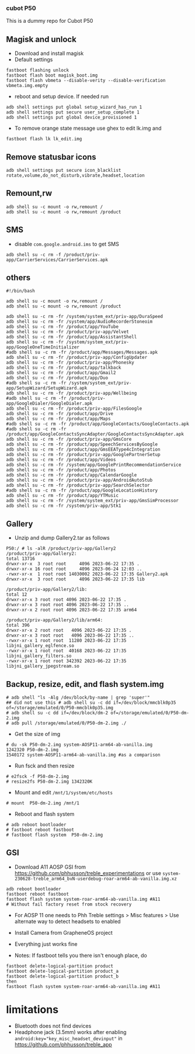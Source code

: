 ### cubot P50

This is a  dummy repo for Cubot P50

## Magisk and unlock

- Download and install magisk
- Default settings

```
fastboot flashing unlock
fastboot flash boot magisk_boot.img
fastboot flash vbmeta --disable-verity --disable-verification vbmeta.img.empty
```

- reboot and setup device. If needed run

```
adb shell settings put global setup_wizard_has_run 1
adb shell settings put secure user_setup_complete 1
adb shell settings put global device_provisioned 1
```

- To remove orange state message use ghex to edit lk.img and

```
fastboot flash lk lk_edit.img
```

## Remove statusbar icons

```
adb shell settings put secure icon_blacklist rotate,volume,do_not_disturb,vibrate,headset,location
```

## Remount,rw

```
adb shell su -c mount -o rw,remount /
adb shell su -c mount -o rw,remount /product
```

## SMS
- disable `com.google.android.ims` to get SMS

```
adb shell su -c rm -f /product/priv-app/CarrierServices/CarrierServices.apk
```

## others

```
#!/bin/bash

adb shell su -c mount -o rw,remount /
adb shell su -c mount -o rw,remount /product

adb shell su -c rm -fr /system/system_ext/priv-app/DuraSpeed
adb shell su -c rm -fr /system/app/AudioRecorderStoneoim
adb shell su -c rm -fr /product/app/YouTube
adb shell su -c rm -fr /product/priv-app/Velvet
adb shell su -c rm -fr /product/app/AssistantShell
adb shell su -c rm -fr /system/system_ext/priv-app/GoogleOneTimeInitializer
#adb shell su -c rm -fr /product/app/Messages/Messages.apk
adb shell su -c rm -fr /product/priv-app/ConfigUpdater
adb shell su -c rm -fr /product/priv-app/Phonesky
adb shell su -c rm -fr /product/app/talkback
adb shell su -c rm -fr /product/app/Gmail2
adb shell su -c rm -fr /product/app/Duo
#adb shell su -c rm -fr /system/system_ext/priv-app/SetupWizard/SetupWizard.apk
adb shell su -c rm -fr /product/priv-app/Wellbeing
#adb shell su -c rm -fr /product/priv-app/GoogleDialer/GoogleDialer.apk
adb shell su -c rm -fr /product/priv-app/FilesGoogle
adb shell su -c rm -fr /product/app/Drive
adb shell su -c rm -fr /product/app/Maps
#adb shell su -c rm -fr /product/app/GoogleContacts/GoogleContacts.apk
#adb shell su -c rm -fr /product/app/GoogleContactsSyncAdapter/GoogleContactsSyncAdapter.apk
adb shell su -c rm -fr /product/priv-app/GmsCore
adb shell su -c rm -fr /product/app/SpeechServicesByGoogle
adb shell su -c rm -fr /product/app/GmsEEAType4cIntegration
adb shell su -c rm -fr /product/priv-app/GooglePartnerSetup
adb shell su -c rm -fr /product/app/Videos
adb shell su -c rm -fr /system/app/GooglePrintRecommendationService
adb shell su -c rm -fr /product/app/Photos
adb shell su -c rm -fr /product/app/CalendarGoogle
adb shell su -c rm -fr /product/priv-app/AndroidAutoStub
adb shell su -c rm -fr /product/priv-app/SearchSelector
#adb shell su -c rm -fr /product/app/GoogleLocationHistory
adb shell su -c rm -fr /product/app/YTMusic
adb shell su -c rm -fr /system/system_ext/priv-app/GmsSimProcessor
adb shell su -c rm -fr /system/priv-app/Stk1
```

## Gallery

- Unzip and dump Gallery2.tar as follows

```
P50:/ # ls -alR /product/priv-app/Gallery2                                                                                                       
/product/priv-app/Gallery2:
total 13716
drwxr-xr-x  3 root root     4096 2023-06-22 17:35 .
drwxr-xr-x 16 root root     4096 2023-06-24 12:03 ..
-rwxr-xr-x  1 root root 14030002 2023-06-22 17:35 Gallery2.apk
drwxr-xr-x  3 root root     4096 2023-06-22 17:35 lib

/product/priv-app/Gallery2/lib:
total 12
drwxr-xr-x 3 root root 4096 2023-06-22 17:35 .
drwxr-xr-x 3 root root 4096 2023-06-22 17:35 ..
drwxr-xr-x 2 root root 4096 2023-06-22 17:35 arm64

/product/priv-app/Gallery2/lib/arm64:
total 396
drwxr-xr-x 2 root root   4096 2023-06-22 17:35 .
drwxr-xr-x 3 root root   4096 2023-06-22 17:35 ..
-rwxr-xr-x 1 root root  11280 2023-06-22 17:35 libjni_gallery_eglfence.so
-rwxr-xr-x 1 root root  40168 2023-06-22 17:35 libjni_gallery_filters.so
-rwxr-xr-x 1 root root 342392 2023-06-22 17:35 libjni_gallery_jpegstream.so
```


## Backup, resize, edit, and flash system.img

```
# adb shell "ls -Alg /dev/block/by-name | grep 'super'"
## did not use this # adb shell su -c dd if=/dev/block/mmcblk0p35 of=/storage/emulated/0/P50-mmcblk0p35.img
# adb shell su -c dd if=/dev/block/dm-2 of=/storage/emulated/0/P50-dm-2.img
# adb pull /storage/emulated/0/P50-dm-2.img ./
```
- Get the size of img
```
# du -sk P50-dm-2.img system-AOSP11-arm64-ab-vanilla.img 
1242320	P50-dm-2.img
1540172	system-AOSP11-arm64-ab-vanilla.img #as a comparison
```
- Run fsck and then resize
```
# e2fsck -f P50-dm-2.img
# resize2fs P50-dm-2.img 1342320K
```
- Mount and edit `/mnt/1/system/etc/hosts`
```
# mount  P50-dm-2.img /mnt/1
```
- Reboot and flash system
```
# adb reboot bootloader
# fastboot reboot fastboot
# fastboot flash system  P50-dm-2.img
```

## GSI

- Download A11 AOSP GSI from https://github.com/phhusson/treble_experimentations or use `system-230628-treble_arm64_bvN-userdebug-roar-arm64-ab-vanilla.img.xz`

  
```
adb reboot bootloader
fastboot reboot fastboot
fastboot flash system system-roar-arm64-ab-vanilla.img #A11
# Without fail factory reset from stock recovery
```
- For AOSP 11 one needs to Phh Treble settings > Misc features > Use alternate way to detect headsets to enabled
- Install Camera from GrapheneOS project
- Everything just works fine

- Notes: If fastboot tells you there isn't enough place, do

```
fastboot delete-logical-partition product
fastboot delete-logical-partition product_a
fastboot delete-logical-partition product_b
then
fastboot flash system system-roar-arm64-ab-vanilla.img #A11
```


# limitations

- Bluetooth does not find devices
- Headphone jack (3.5mm) works after enabling `android:key="key_misc_headset_devinput"` in https://github.com/phhusson/treble_app
